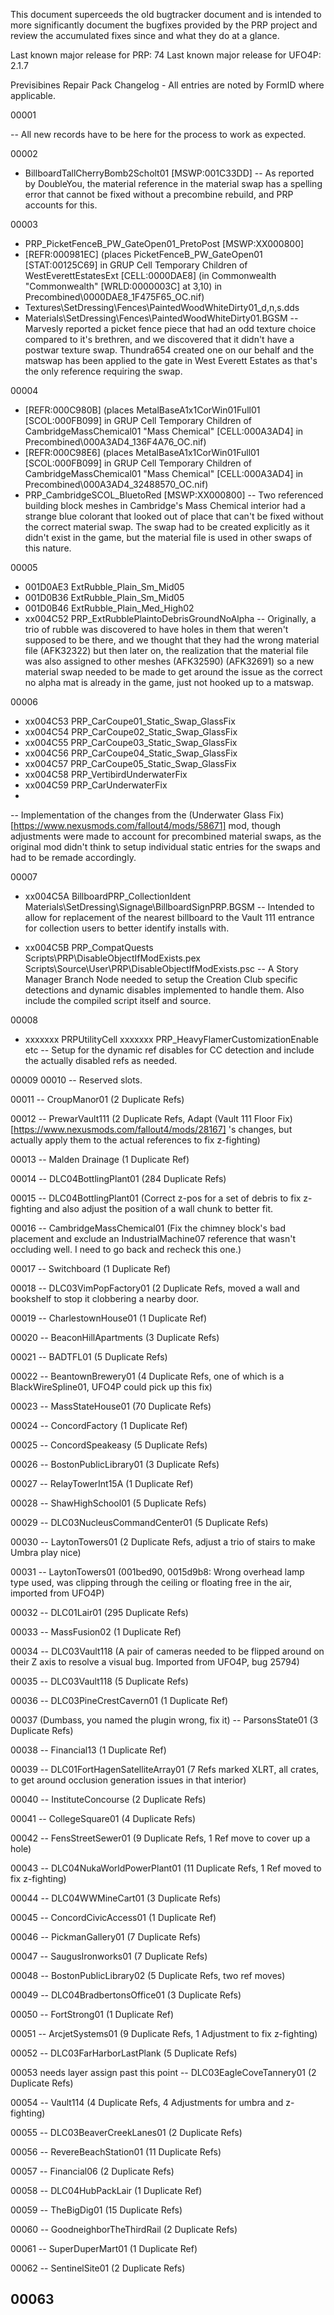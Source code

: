 This document superceeds the old bugtracker document and is intended to more significantly document the bugfixes provided by the PRP project and review the accumulated fixes since and what they do at a glance.

Last known major release for PRP: 74
Last known major release for UFO4P: 2.1.7

Previsibines Repair Pack Changelog - All entries are noted by FormID where applicable.

00001

-- All new records have to be here for the process to work as expected.

00002
- BillboardTallCherryBomb2Scholt01 [MSWP:001C33DD]
-- As reported by DoubleYou, the material reference in the material swap has a spelling error that cannot be fixed without a precombine rebuild, and PRP accounts for this.

00003
- PRP_PicketFenceB_PW_GateOpen01_PretoPost [MSWP:XX000800]
- [REFR:000981EC] (places PicketFenceB_PW_GateOpen01 [STAT:00125C69] in GRUP Cell Temporary Children of WestEverettEstatesExt [CELL:0000DAE8] (in Commonwealth "Commonwealth" [WRLD:0000003C] at 3,10) in Precombined\0000DAE8_1F475F65_OC.nif)
- Textures\SetDressing\Fences\PaintedWoodWhiteDirty01_d,n,s.dds
- Materials\SetDressing\Fences\PaintedWoodWhiteDirty01.BGSM
-- Marvesly reported a picket fence piece that had an odd texture choice compared to it's brethren, and we discovered that it didn't have a postwar texture swap. Thundra654 created one on our behalf and the matswap has been applied to the gate in West Everett Estates as that's the only reference requiring the swap.

00004
- [REFR:000C980B] (places MetalBaseA1x1CorWin01Full01 [SCOL:000FB099] in GRUP Cell Temporary Children of CambridgeMassChemical01 "Mass Chemical" [CELL:000A3AD4] in Precombined\000A3AD4_136F4A76_OC.nif)
- [REFR:000C98E6] (places MetalBaseA1x1CorWin01Full01 [SCOL:000FB099] in GRUP Cell Temporary Children of CambridgeMassChemical01 "Mass Chemical" [CELL:000A3AD4] in Precombined\000A3AD4_32488570_OC.nif)
- PRP_CambridgeSCOL_BluetoRed [MSWP:XX000800]
-- Two referenced building block meshes in Cambridge's Mass Chemical interior had a strange blue colorant that looked out of place that can't be fixed without the correct material swap. The swap had to be created explicitly as it didn't exist in the game, but the material file is used in other swaps of this nature.

00005
- 001D0AE3 ExtRubble_Plain_Sm_Mid05
- 001D0B36 ExtRubble_Plain_Sm_Mid05
- 001D0B46 ExtRubble_Plain_Med_High02
- xx004C52 PRP_ExtRubblePlaintoDebrisGroundNoAlpha
-- Originally, a trio of rubble was discovered to have holes in them that weren't supposed to be there, and we thought that they had the wrong material file (AFK32322) but then later on, the realization that the material file was also assigned to other meshes (AFK32590) (AFK32691) so a new material swap needed to be made to get around the issue as the correct no alpha mat is already in the game, just not hooked up to a matswap.

00006 
- xx004C53 PRP_CarCoupe01_Static_Swap_GlassFix
- xx004C54 PRP_CarCoupe02_Static_Swap_GlassFix
- xx004C55 PRP_CarCoupe03_Static_Swap_GlassFix
- xx004C56 PRP_CarCoupe04_Static_Swap_GlassFix
- xx004C57 PRP_CarCoupe05_Static_Swap_GlassFix
- xx004C58 PRP_VertibirdUnderwaterFix
- xx004C59 PRP_CarUnderwaterFix
- 
-- Implementation of the changes from the (Underwater Glass Fix)[https://www.nexusmods.com/fallout4/mods/58671] mod, though adjustments were made to account for precombined material swaps, as the original mod didn't think to setup individual static entries for the swaps and had to be remade accordingly.

00007
- xx004C5A BillboardPRP_CollectionIdent
           Materials\SetDressing\Signage\BillboardSignPRP.BGSM
-- Intended to allow for replacement of the nearest billboard to the Vault 111 entrance for collection users to better identify installs with.

- xx004C5B PRP_CompatQuests
           Scripts\PRP\DisableObjectIfModExists.pex
		   Scripts\Source\User\PRP\DisableObjectIfModExists.psc
-- A Story Manager Branch Node needed to setup the Creation Club specific detections and dynamic disables implemented to handle them. Also include the compiled script itself and source.

00008
- xxxxxxx PRPUtilityCell
  xxxxxxx PRP_HeavyFlamerCustomizationEnable etc
-- Setup for the dynamic ref disables for CC detection and include the actually disabled refs as needed.

00009
00010
-- Reserved slots.

00011
-- CroupManor01 (2 Duplicate Refs)

00012
-- PrewarVault111 (2 Duplicate Refs, Adapt (Vault 111 Floor Fix)[https://www.nexusmods.com/fallout4/mods/28167] 's changes, but actually apply them to the actual references to fix z-fighting)

00013
-- Malden Drainage (1 Duplicate Ref)

00014
-- DLC04BottlingPlant01 (284 Duplicate Refs)

00015
-- DLC04BottlingPlant01 (Correct z-pos for a set of debris to fix z-fighting and also adjust the position of a wall chunk to better fit.

00016
-- CambridgeMassChemical01 (Fix the chimney block's bad placement and exclude an IndustrialMachine07 reference that wasn't occluding well. I need to go back and recheck this one.)

00017
-- Switchboard (1 Duplicate Ref)

00018
-- DLC03VimPopFactory01 (2 Duplicate Refs, moved a wall and bookshelf to stop it clobbering a nearby door.

00019
-- CharlestownHouse01 (1 Duplicate Ref)

00020
-- BeaconHillApartments (3 Duplicate Refs)

00021
-- BADTFL01 (5 Duplicate Refs)

00022
-- BeantownBrewery01 (4 Duplicate Refs, one of which is a BlackWireSpline01, UFO4P could pick up this fix)

00023
-- MassStateHouse01 (70 Duplicate Refs)

00024
-- ConcordFactory (1 Duplicate Ref)

00025
-- ConcordSpeakeasy (5 Duplicate Refs)

00026
-- BostonPublicLibrary01 (3 Duplicate Refs)

00027
-- RelayTowerInt15A (1 Duplicate Ref)

00028
-- ShawHighSchool01 (5 Duplicate Refs)

00029
-- DLC03NucleusCommandCenter01 (5 Duplicate Refs)

00030
-- LaytonTowers01 (2 Duplicate Refs, adjust a trio of stairs to make Umbra play nice)

00031
-- LaytonTowers01 (001bed90, 0015d9b8: Wrong overhead lamp type used, was clipping through the ceiling or floating free in the air, imported from UFO4P)

00032
-- DLC01Lair01 (295 Duplicate Refs)

00033
-- MassFusion02 (1 Duplicate Ref)

00034
-- DLC03Vault118 (A pair of cameras needed to be flipped around on their Z axis to resolve a visual bug. Imported from UFO4P, bug 25794)

00035
-- DLC03Vault118 (5 Duplicate Refs)

00036
-- DLC03PineCrestCavern01 (1 Duplicate Ref)

00037 (Dumbass, you named the plugin wrong, fix it)
-- ParsonsState01 (3 Duplicate Refs)

00038
-- Financial13 (1 Duplicate Ref)

00039
-- DLC01FortHagenSatelliteArray01 (7 Refs marked XLRT, all crates, to get around occlusion generation issues in that interior)

00040
-- InstituteConcourse (2 Duplicate Refs)

00041
-- CollegeSquare01 (4 Duplicate Refs)

00042
-- FensStreetSewer01 (9 Duplicate Refs, 1 Ref move to cover up a hole)

00043
-- DLC04NukaWorldPowerPlant01 (11 Duplicate Refs, 1 Ref moved to fix z-fighting)

00044
-- DLC04WWMineCart01 (3 Duplicate Refs)

00045
-- ConcordCivicAccess01 (1 Duplicate Ref)

00046
-- PickmanGallery01 (7 Duplicate Refs)

00047
-- SaugusIronworks01 (7 Duplicate Refs)

00048
-- BostonPublicLibrary02 (5 Duplicate Refs, two ref moves)

00049
-- DLC04BradbertonsOffice01 (3 Duplicate Refs)

00050
-- FortStrong01 (1 Duplicate Ref)

00051
-- ArcjetSystems01 (9 Duplicate Refs, 1 Adjustment to fix z-fighting)

00052
-- DLC03FarHarborLastPlank (5 Duplicate Refs)

00053 needs layer assign past this point
-- DLC03EagleCoveTannery01 (2 Duplicate Refs)

00054 
-- Vault114 (4 Duplicate Refs, 4 Adjustments for umbra and z-fighting)

00055
-- DLC03BeaverCreekLanes01 (2 Duplicate Refs)

00056
-- RevereBeachStation01 (11 Duplicate Refs)

00057
-- Financial06 (2 Duplicate Refs)

00058
-- DLC04HubPackLair (1 Duplicate Ref)

00059
-- TheBigDig01 (15 Duplicate Refs)

00060
-- GoodneighborTheThirdRail (2 Duplicate Refs)

00061
-- SuperDuperMart01 (1 Duplicate Ref)

00062
-- SentinelSite01 (2 Duplicate Refs)

00063
-- 
